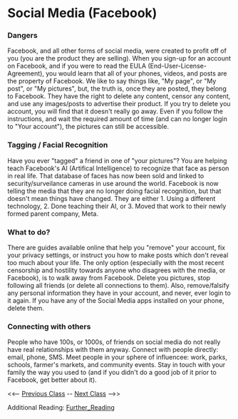# Social Media (Facebook)

### Dangers 
Facebook, and all other forms of social media, were created to profit off of you (you are the product they are selling).  When you sign-up for an account on Facebook, and if you were to read the EULA (End-User-License-Agreement), you would learn that all of your phones, videos, and posts are the property of Facebook.  We like to say things like, "My page", or "My post", or "My pictures", but, the truth is, once they are posted, they belong to Facebook.  They have the right to delete any content, censor any content, and use any images/posts to advertise their product.  If you try to delete you account, you will find that it doesn't really go away.  Even if you follow the instructions, and wait the required amount of time (and can no longer login to "Your account"), the pictures can still be accessible.

### Tagging / Facial Recognition
Have you ever "tagged" a friend in one of "your pictures"?  You are helping teach Facebook's AI (Artifical Intelligence) to recognize that face as person in real life.  That database of faces has now been sold and linked to security/surveilance cameras in use around the world.  Facebook is now telling the media that they are no longer doing facial recognition, but that doesn't mean things have changed.  They are either 1.  Using a different technology, 2.  Done teaching their AI, or 3. Moved that work to their newly formed parent company, Meta.

### What to do?
There are guides available online that help you "remove" your account, fix your privacy settings, or instruct you how to make posts which don't reveal too much about your life.  The only option (especially with the most recent censorship and hostility towards anyone who disagrees with the media, or Facebook), is to walk away from Facebook.  Delete you pictures, stop following all friends (or delete all connections to them).  Also, remove/falsify any personal information they have in your account, and never, ever login to it again.  If you have any of the Social Media apps installed on your phone, delete them.

### Connecting with others
People who have 100s, or 1000s, of friends on social media do not really have real relationships with them anyway.  Connect with people directly: email, phone, SMS.  Meet people in your sphere of influencee: work, parks, schools, farmer's markets, and community events.  Stay in touch with your family the way you used to (and if you didn't do a good job of it prior to Facebook, get better about it).

<<-- [Previous Class](../Class7/README.md) -- [Next Class](../Class9/README.md) -->>

Additional Reading:
[Further_Reading](Further_reading.md)
